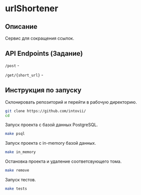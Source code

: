 # urlShortener
## Описание
Сервис для сокращения ссылок. 

## API Endpoints (Задание)
`/post` - 

`/get/{short_url}` - 

## Инструкция по запуску
Склонировать репозиторий и перейти в рабочую директорию.
``` bash
git clone https://github.com/intovii/
cd 
```
Запуск проекта с базой данных PostgreSQL.
``` bash
make psql
```
Запуск проекта с in-memory базой данных.
``` bash
make in_memory
```
Остановка проекта и удаление соответсвующего тома.
``` bash
make remove
```
Запуск тестов.
``` bash
make tests
```
